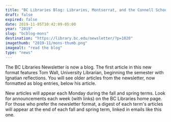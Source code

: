 ```yaml
---
title: "BC Libraries Blog: Libraries, Montserrat, and the Connell School of Nursing"
draft: false
expired: false
date: 2019-11-05T10:42:09-05:00
year: "2019"
slug: "bcblog-mons"
destination: "https://library.bc.edu/newsletter/?p=1020"
imagethumb: "2019-11/mons-thumb.png"
imagealt: "read the blog"
type: "news"
---
```

The BC Libraries Newsletter is now a blog. The first article in this new format features Tom Wall, University Librarian, beginning the semester with Ignatian reflections. You will see older articles from the newsletter, now formatted as blog entries, below his article.

New articles will appear each Monday during the fall and spring terms. Look for announcements each week (with links) on the BC Libraries home page. For those who prefer the newsletter format, a digest of each term's articles will appear at the end of each fall and spring term, linked in emails like this one.

